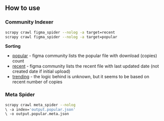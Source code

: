 ## How to use

### Community Indexer

```bash
scrapy crawl figma_spider --nolog -a target=recent
scrapy crawl figma_spider --nolog -a target=popular
```

**Sorting**

- [popular](https://www.figma.com/community/files/figma/free/popular) - figma community lists the popular file with download (copies) count
- [recent](https://www.figma.com/community/files/figma/free/new) - figma community lists the recent file with last updated date (not created date if initial upload)
- [trending](https://www.figma.com/community/files/figma/free/) - the logic behind is unknown, but it seems to be based on recent number of copies

### Meta Spider

```bash
scrapy crawl meta_spider --nolog
\ -a index='output.popular.json'
\ -o output.popular.meta.json
```

<!-- For us, the maintainers -->
<!-- scrapy crawl meta_spider --nolog -a index='../data/latest/index.json' -o ../data/latest/meta.json -->
